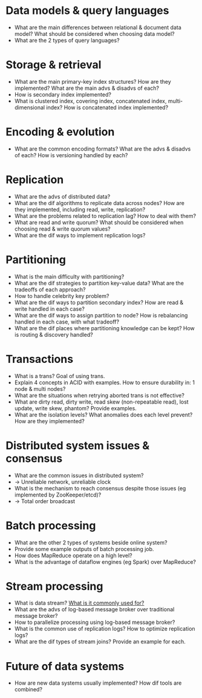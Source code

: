 # Data models & query languages
- What are the main differences between relational & document data model? What should be considered when choosing data model?
- What are the 2 types of query languages?

# Storage & retrieval
- What are the main primary-key index structures? How are they implemented? What are the main advs & disadvs of each?
- How is secondary index implemented?
- What is clustered index, covering index, concatenated index, multi-dimensional index? How is concatenated index implemented?

# Encoding & evolution
- What are the common encoding formats? What are the advs & disadvs of each? How is versioning handled by each?

# Replication
- What are the advs of distributed data?
- What are the dif algorithms to replicate data across nodes? How are they implemented, including read, write, replication?
- What are the problems related to replication lag? How to deal with them?
- What are read and write quorum? What should be considered when choosing read & write quorum values?
- What are the dif ways to implement replication logs?

# Partitioning
- What is the main difficulty with partitioning?
- What are the dif strategies to partition key-value data? What are the tradeoffs of each approach?
- How to handle celebrity key problem?
- What are the dif ways to partition secondary index? How are read & write handled in each case?
- What are the dif ways to assign partition to node? How is rebalancing handled in each case, with what tradeoff?
- What are the dif places where partitioning knowledge can be kept? How is routing & discovery handled?

# Transactions
- What is a trans? Goal of using trans.
- Explain 4 concepts in ACID with examples. How to ensure durability in: 1 node & multi nodes?
- What are the situations when retrying aborted trans is not effective?
- What are dirty read, dirty write, read skew (non-repeatable read), lost update, write skew, phantom? Provide examples.
- What are the isolation levels? What anomalies does each level prevent? How are they implemented?

# Distributed system issues & consensus
- What are the common issues in distributed system?
- -> Unreliable network, unreliable clock
- What is the mechanism to reach consensus despite those issues (eg implemented by ZooKeeper/etcd)?
- -> Total order broadcast

# Batch processing
- What are the other 2 types of systems beside online system?
- Provide some example outputs of batch processing job.
- How does MapReduce operate on a high level?
- What is the advantage of dataflow engines (eg Spark) over MapReduce?

# Stream processing
- What is data stream? [What is it commonly used for?](./11-stream-processing.md#113-processing-streams)
- What are the advs of log-based message broker over traditional message broker?
- How to parallelize processing using log-based message broker?
- What is the common use of replication logs? How to optimize replication logs?
- What are the dif types of stream joins? Provide an example for each.

# Future of data systems
- How are new data systems usually implemented? How dif tools are combined?